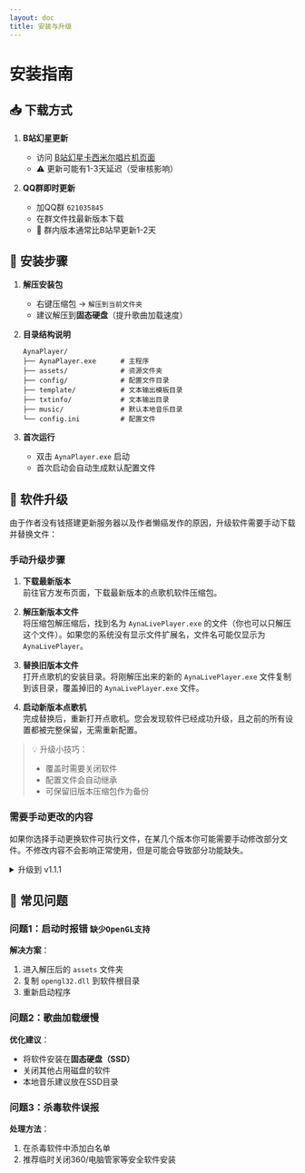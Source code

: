 ```yaml
---
layout: doc
title: 安装与升级
---
```


# 安装指南

## 📥 下载方式

1. **B站幻星更新**  
   - 访问 [B站幻星卡西米尔唱片机页面](https://play-live.bilibili.com/details/1661006726438)
   - ⚠️ 更新可能有1-3天延迟（受审核影响）

2. **QQ群即时更新**  
   - 加QQ群 `621035845`
   - 在群文件找最新版本下载
   - 📌 群内版本通常比B站早更新1-2天

## 💾 安装步骤

1. **解压安装包**  
   - 右键压缩包 → `解压到当前文件夹`
   - 建议解压到**固态硬盘**（提升歌曲加载速度）

2. **目录结构说明**  
   ```
   AynaPlayer/
   ├── AynaPlayer.exe      # 主程序
   ├── assets/             # 资源文件夹
   ├── config/             # 配置文件目录
   ├── template/           # 文本输出模板目录
   ├── txtinfo/            # 文本输出目录
   ├── music/              # 默认本地音乐目录
   └── config.ini          # 配置文件

   ```

3. **首次运行**  
   - 双击 `AynaPlayer.exe` 启动
   - 首次启动会自动生成默认配置文件


## 🔄 软件升级

由于作者没有钱搭建更新服务器以及作者懒癌发作的原因，升级软件需要手动下载并替换文件：

### 手动升级步骤

1. **下载最新版本**  
   前往官方发布页面，下载最新版本的点歌机软件压缩包。

2. **解压新版本文件**  
   将压缩包解压缩后，找到名为 `AynaLivePlayer.exe` 的文件（你也可以只解压这个文件）。如果您的系统没有显示文件扩展名，文件名可能仅显示为 `AynaLivePlayer`。

3. **替换旧版本文件**  
   打开点歌机的安装目录。将刚解压出来的新的 `AynaLivePlayer.exe` 文件复制到该目录，覆盖掉旧的 `AynaLivePlayer.exe` 文件。

4. **启动新版本点歌机**  
   完成替换后，重新打开点歌机。您会发现软件已经成功升级，且之前的所有设置都被完整保留，无需重新配置。


> 💡 升级小技巧：  
> - 覆盖时需要关闭软件  
> - 配置文件会自动继承  
> - 可保留旧版本压缩包作为备份

### 需要手动更改的内容

如果你选择手动更换软件可执行文件，在某几个版本你可能需要手动修改部分文件。不修改内容不会影响正常使用，但是可能会导致部分功能缺失。

<details>
<summary>
升级到 v1.1.1
</summary>

*注: v1.1.2会修复这个问题，不需要手动更改*


在 `config/diange.json`中添加如下内容

```json
  "kugou-instr": {
    "enable": true,
    "command": "点伴奏",
    "priority": 6
  },
```

修改后的文件应该看起来像是
```json
{
   "kugou-instr": {
    "enable": true,
    "command": "点伴奏",
    "priority": 6
  },
  "bilibili-video": {
    "enable": true,
    "command": "点b歌",
    "priority": 3
  },
  // 以下省略
}
```
</details>

## 🚨 常见问题

### 问题1：启动时报错 `缺少OpenGL支持`
**解决方案**：  
1. 进入解压后的 `assets` 文件夹  
2. 复制 `opengl32.dll` 到软件根目录  
3. 重新启动程序

### 问题2：歌曲加载缓慢
**优化建议**：  
- 将软件安装在**固态硬盘（SSD）**  
- 关闭其他占用磁盘的软件  
- 本地音乐建议放在SSD目录

### 问题3：杀毒软件误报
**处理方法**：  
1. 在杀毒软件中添加白名单  
2. 推荐临时关闭360/电脑管家等安全软件安装  